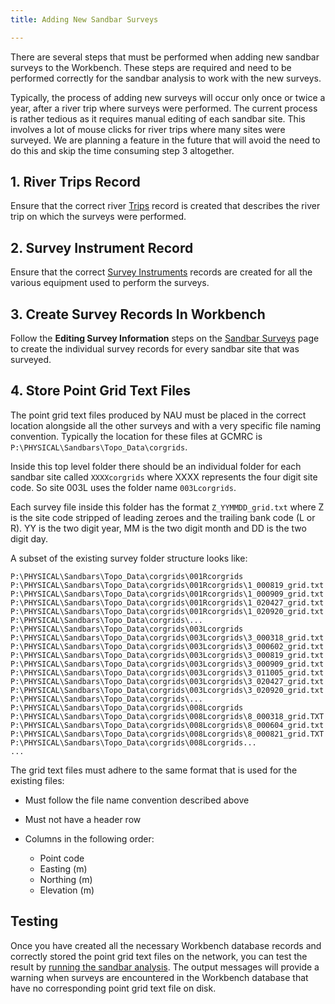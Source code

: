 ```yaml
---
title: Adding New Sandbar Surveys

---
```


There are several steps that must be performed when adding new sandbar surveys to the Workbench. These steps are required and need to be performed correctly for the sandbar analysis to work with the new surveys.

Typically, the process of adding new surveys will occur only once or twice a year, after a river trip where surveys were performed. The current process is rather tedious as it requires manual editing of each sandbar site. This involves a lot of mouse clicks for river trips where many sites were surveyed. We are planning a feature in the future that will avoid the need to do this and skip the time consuming step 3 altogether.

## 1. River Trips Record

Ensure that the correct river [Trips](/online_help/views/Managing-Reference-Information) record is created that describes the river trip on which the surveys were performed.

## 2. Survey Instrument Record
Ensure that the correct  [Survey Instruments](/online_help/views/Managing-Reference-Information) records are created for all the various equipment used to perform the surveys.

## 3. Create Survey Records In Workbench

Follow the **Editing Survey Information** steps on the [Sandbar Surveys](/online_help/sandbars/sandbar_surveys/) page to create the individual survey records for every sandbar site that was surveyed. 

## 4. Store Point Grid Text Files

The point grid text files produced by NAU must be placed in the correct location alongside all the other surveys and with a very specific file naming convention. Typically the location for these files at GCMRC is `P:\PHYSICAL\Sandbars\Topo_Data\corgrids`.

Inside this top level folder there should be an individual folder for each sandbar site called `XXXXcorgrids` where XXXX represents the four digit site code. So site 003L uses the folder name `003Lcorgrids`.

Each survey file inside this folder has the format `Z_YYMMDD_grid.txt` where Z is the site code stripped of leading zeroes and the trailing bank code (L or R). YY is the two digit year, MM is the two digit month and DD is the two digit day. 

A subset of the existing survey folder structure looks like:

```
P:\PHYSICAL\Sandbars\Topo_Data\corgrids\001Rcorgrids
P:\PHYSICAL\Sandbars\Topo_Data\corgrids\001Rcorgrids\1_000819_grid.txt
P:\PHYSICAL\Sandbars\Topo_Data\corgrids\001Rcorgrids\1_000909_grid.txt
P:\PHYSICAL\Sandbars\Topo_Data\corgrids\001Rcorgrids\1_020427_grid.txt
P:\PHYSICAL\Sandbars\Topo_Data\corgrids\001Rcorgrids\1_020920_grid.txt
P:\PHYSICAL\Sandbars\Topo_Data\corgrids\...
P:\PHYSICAL\Sandbars\Topo_Data\corgrids\003Lcorgrids
P:\PHYSICAL\Sandbars\Topo_Data\corgrids\003Lcorgrids\3_000318_grid.txt
P:\PHYSICAL\Sandbars\Topo_Data\corgrids\003Lcorgrids\3_000602_grid.txt
P:\PHYSICAL\Sandbars\Topo_Data\corgrids\003Lcorgrids\3_000819_grid.txt
P:\PHYSICAL\Sandbars\Topo_Data\corgrids\003Lcorgrids\3_000909_grid.txt
P:\PHYSICAL\Sandbars\Topo_Data\corgrids\003Lcorgrids\3_011005_grid.txt
P:\PHYSICAL\Sandbars\Topo_Data\corgrids\003Lcorgrids\3_020427_grid.txt
P:\PHYSICAL\Sandbars\Topo_Data\corgrids\003Lcorgrids\3_020920_grid.txt
P:\PHYSICAL\Sandbars\Topo_Data\corgrids\...
P:\PHYSICAL\Sandbars\Topo_Data\corgrids\008Lcorgrids
P:\PHYSICAL\Sandbars\Topo_Data\corgrids\008Lcorgrids\8_000318_grid.TXT
P:\PHYSICAL\Sandbars\Topo_Data\corgrids\008Lcorgrids\8_000604_grid.txt
P:\PHYSICAL\Sandbars\Topo_Data\corgrids\008Lcorgrids\8_000821_grid.TXT
P:\PHYSICAL\Sandbars\Topo_Data\corgrids\008Lcorgrids...
...
```

The grid text files must adhere to the same format that is used for the existing files:

* Must follow the file name convention described above

* Must not have a header row

* Columns in the following order:

  * Point code
  * Easting (m)
  * Northing (m)
  * Elevation (m)

## Testing

Once you have created all the necessary Workbench database records and correctly stored the point grid text files on the network, you can test the result by [running the sandbar analysis](/online_help/sandbar_analysis/sandbar_analysis_run). The output messages will provide a warning when surveys are encountered in the Workbench database that have no corresponding point grid text file on disk.